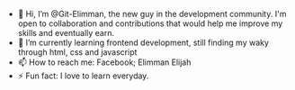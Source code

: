 - 👋 Hi, I’m @Git-Elimman, the new guy in the development community. I'm open to collaboration and contributions that would help me improve my skills and eventually earn.
- 🌱 I’m currently learning frontend development, still finding my waky through html, css and javascript
- 📫 How to reach me: Facebook; Elimman Elijah
- ⚡ Fun fact: I love to learn everyday.

<!---
Git-Elimman/Git-Elimman is a ✨ special ✨ repository because its `README.md` (this file) appears on your GitHub profile.
You can click the Preview link to take a look at your changes.
--->
